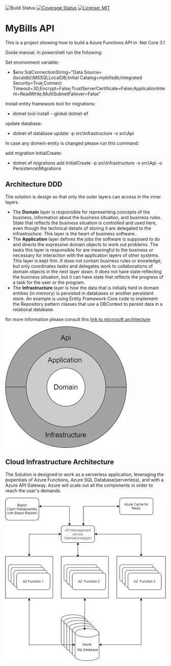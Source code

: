 ![Build Status](https://github.com/nunocorreia85/MyBillsApi/workflows/BuildTest/badge.svg?branch=master) [![Coverage Status](https://coveralls.io/repos/github/nunocorreia85/MyBillsApi/badge.svg?branch=master)](https://coveralls.io/github/nunocorreia85/MyBillsApi?branch=master) [![License: MIT](https://img.shields.io/badge/License-MIT-green.svg)](https://github.com/mikuam/TicketStore/blob/master/LICENSE)

# MyBills API
This is a project showing how to build a Azure Functions API in .Net Core 3.1


Guide manual:
In powershell run the following:

Set environment variable:
- $env:SqlConnectionString="Data Source=(localdb)\MSSQLLocalDB;Initial Catalog=mybillsdb;Integrated Security=True;Connect Timeout=30;Encrypt=False;TrustServerCertificate=False;ApplicationIntent=ReadWrite;MultiSubnetFailover=False"

Install entity framework tool for migrations:
- dotnet tool install --global dotnet-ef

update database:
- dotnet ef database update -p src\Infrastructure -s src\Api

In case any domein entity is changed please run this command:

add migration InitialCreate:
- dotnet ef migrations add InitialCreate -p src\Infrastructure -s src\Api -o Persistence\Migrations


## Architecture DDD
The solution is design so that only the outer layers can access in the inner layers.
 
 - The **Domain** layer is responsible for representing concepts of the business, information about the business situation, and business rules. State that reflects the business situation is controlled and used here, even though the technical details of storing it are delegated to the infrastructure. This layer is the heart of business software.. 
 - The **Application** layer defines the jobs the software is supposed to do and directs the expressive domain objects to work out problems. The tasks this layer is responsible for are meaningful to the business or necessary for interaction with the application layers of other systems. This layer is kept thin. It does not contain business rules or knowledge, but only coordinates tasks and delegates work to collaborations of domain objects in the next layer down. It does not have state reflecting the business situation, but it can have state that reflects the progress of a task for the user or the program.
 - The **Infrastructure** layer is how the data that is initially held in domain entities (in memory) is persisted in databases or another persistent store. An example is using Entity Framework Core code to implement the Repository pattern classes that use a DBContext to persist data in a relational database.
 
 for more information please consult this [link to microsoft architecture](https://docs.microsoft.com/en-us/dotnet/architecture/microservices/microservice-ddd-cqrs-patterns/ddd-oriented-microservice)
 

![diagram concept](.github/ArchitectureDiagram.png)

## Cloud Infrastructure Architecture
The Solution is designed to work as a serverless application, leveraging the popentials of Azure Functions, Azure SQL Database(serverless), and with a Azure API Gateway.
Azure will scale out all the components in order to reach the user's demands.

![diagram Infrastructure](.github/CloudInfraDiagram.png)
